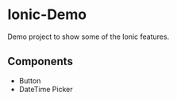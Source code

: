 # Ionic-Demo

Demo project to show some of the Ionic features.

## Components

- Button
- DateTime Picker
